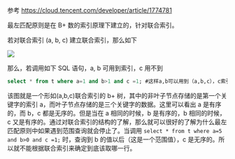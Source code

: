 参考 https://cloud.tencent.com/developer/article/1774781

最左匹配原则是在 B+ 数的索引原理下建立的，针对联合索引。

若对联合索引 (a, b, c) 建立联合索引，那么如下

![](https://pict-picgo.oss-cn-hangzhou.aliyuncs.com/picture3/202208211541942.png)

那么，若调用如下 SQL 语句，a, b 可用到索引，c 用不到

```sql
select * from t where a=1 and b>1 and c =1; #这样a,b可以用到（a,b,c），c索引用不到
```

该图就是一个形如(a,b,c)联合索引的 b+ 树，其中的非叶子节点存储的是第一个关键字的索引 a，而叶子节点存储的是三个关键字的数据。这里可以看出 a 是有序的，而 b，c 都是无序的。但是当在 a 相同的时候，b 是有序的，b 相同的时候，c 又是有序的。通过对联合索引的结构的了解，那么就可以很好的了解为什么最左匹配原则中如果遇到范围查询就会停止了。当调用 `select * from t where a=5 and b>0 and c =1;` 时，查询到 b 的值以后（这是一个范围值），c 是无序的。所以就不能根据联合索引来确定到底该取哪一行。

